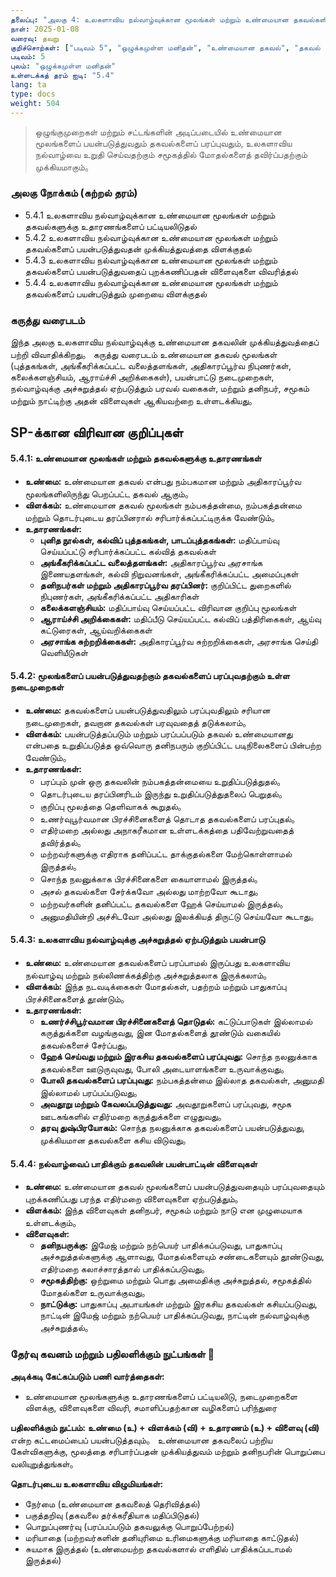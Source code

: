 ```yaml
---
தலைப்பு: "அலகு 4: உலகளாவிய நல்வாழ்வுக்கான மூலங்கள் மற்றும் உண்மையான தகவல்களின் பயன்பாடு மற்றும் பரவல்"
நாள்: 2025-01-08
வரைவு: தவறு
குறிச்சொற்கள்: ["படிவம் 5", "ஒழுக்கமுள்ள மனிதன்", "உண்மையான தகவல்", "தகவல் மூலங்கள்", "உலகளாவிய நல்வாழ்வு", "ஊடக எழுத்தறிவு"]
படிவம்: 5
புலம்: "ஒழுக்கமுள்ள மனிதன்"
உள்ளடக்கத் தரம் ஐடி: "5.4"
lang: ta
type: docs
weight: 504
---
```


> ஒழுங்குமுறைகள் மற்றும் சட்டங்களின் அடிப்படையில் உண்மையான மூலங்களைப் பயன்படுத்துவதும் தகவல்களைப் பரப்புவதும், உலகளாவிய நல்வாழ்வை உறுதி செய்வதற்கும் சமூகத்தில் மோதல்களைத் தவிர்ப்பதற்கும் முக்கியமாகும்。

### அலகு நோக்கம் (கற்றல் தரம்)

- 5.4.1 உலகளாவிய நல்வாழ்வுக்கான உண்மையான மூலங்கள் மற்றும் தகவல்களுக்கு உதாரணங்களைப் பட்டியலிடுதல்
- 5.4.2 உலகளாவிய நல்வாழ்வுக்கான உண்மையான மூலங்கள் மற்றும் தகவல்களைப் பயன்படுத்துவதன் முக்கியத்துவத்தை விளக்குதல்
- 5.4.3 உலகளாவிய நல்வாழ்வுக்கான உண்மையான மூலங்கள் மற்றும் தகவல்களைப் பயன்படுத்துவதைப் புறக்கணிப்பதன் விளைவுகளை விவரித்தல்
- 5.4.4 உலகளாவிய நல்வாழ்வுக்கான உண்மையான மூலங்கள் மற்றும் தகவல்களைப் பயன்படுத்தும் முறையை விளக்குதல்

### கருத்து வரைபடம்

இந்த அலகு உலகளாவிய நல்வாழ்வுக்கு உண்மையான தகவலின் முக்கியத்துவத்தைப் பற்றி விவாதிக்கிறது。 கருத்து வரைபடம் உண்மையான தகவல் மூலங்கள் (புத்தகங்கள், அங்கீகரிக்கப்பட்ட வலைத்தளங்கள், அதிகாரப்பூர்வ நிபுணர்கள், கலைக்களஞ்சியம், ஆராய்ச்சி அறிக்கைகள்), பயன்பாட்டு நடைமுறைகள், நல்வாழ்வுக்கு அச்சுறுத்தல் ஏற்படுத்தும் பரவல் வகைகள், மற்றும் தனிநபர், சமூகம் மற்றும் நாட்டிற்கு அதன் விளைவுகள் ஆகியவற்றை உள்ளடக்கியது。

## SP-க்கான விரிவான குறிப்புகள்

#### 5.4.1: உண்மையான மூலங்கள் மற்றும் தகவல்களுக்கு உதாரணங்கள்

- **உண்மை:** உண்மையான தகவல் என்பது நம்பகமான மற்றும் அதிகாரப்பூர்வ மூலங்களிலிருந்து பெறப்பட்ட தகவல் ஆகும்。
- **விளக்கம்:** உண்மையான தகவல் மூலங்கள் நம்பகத்தன்மை, நம்பகத்தன்மை மற்றும் தொடர்புடைய தரப்பினரால் சரிபார்க்கப்பட்டிருக்க வேண்டும்。
- **உதாரணங்கள்:**
  - **புனித நூல்கள், கல்விப் புத்தகங்கள், பாடப்புத்தகங்கள்:** மதிப்பாய்வு செய்யப்பட்டு சரிபார்க்கப்பட்ட கல்வித் தகவல்கள்
  - **அங்கீகரிக்கப்பட்ட வலைத்தளங்கள்:** அதிகாரப்பூர்வ அரசாங்க இணையதளங்கள், கல்வி நிறுவனங்கள், அங்கீகரிக்கப்பட்ட அமைப்புகள்
  - **தனிநபர்கள் மற்றும் அதிகாரப்பூர்வ தரப்பினர்:** குறிப்பிட்ட துறைகளில் நிபுணர்கள், அங்கீகரிக்கப்பட்ட அதிகாரிகள்
  - **கலைக்களஞ்சியம்:** மதிப்பாய்வு செய்யப்பட்ட விரிவான குறிப்பு மூலங்கள்
  - **ஆராய்ச்சி அறிக்கைகள்:** மதிப்பீடு செய்யப்பட்ட கல்விப் பத்திரிகைகள், ஆய்வு கட்டுரைகள், ஆய்வறிக்கைகள்
  - **அரசாங்க சுற்றறிக்கைகள்:** அதிகாரப்பூர்வ சுற்றறிக்கைகள், அரசாங்க செய்தி வெளியீடுகள்

#### 5.4.2: மூலங்களைப் பயன்படுத்துவதற்கும் தகவல்களைப் பரப்புவதற்கும் உள்ள நடைமுறைகள்

- **உண்மை:** தகவல்களைப் பயன்படுத்துவதிலும் பரப்புவதிலும் சரியான நடைமுறைகள், தவறான தகவல்கள் பரவுவதைத் தடுக்கலாம்。
- **விளக்கம்:** பயன்படுத்தப்படும் மற்றும் பரப்பப்படும் தகவல் உண்மையானது என்பதை உறுதிப்படுத்த ஒவ்வொரு தனிநபரும் குறிப்பிட்ட படிநிலைகளைப் பின்பற்ற வேண்டும்。
- **உதாரணங்கள்:**
  - பரப்பும் முன் ஒரு தகவலின் நம்பகத்தன்மையை உறுதிப்படுத்துதல்。
  - தொடர்புடைய தரப்பினரிடம் இருந்து உறுதிப்படுத்துதலைப் பெறுதல்。
  - குறிப்பு மூலத்தை தெளிவாகக் கூறுதல்。
  - உணர்வுபூர்வமான பிரச்சினைகளைத் தொடாத தகவல்களைப் பரப்புதல்。
  - எதிர்மறை அல்லது அநாகரீகமான உள்ளடக்கத்தை பதிவேற்றுவதைத் தவிர்த்தல்。
  - மற்றவர்களுக்கு எதிராக தனிப்பட்ட தாக்குதல்களை மேற்கொள்ளாமல் இருத்தல்。
  - சொந்த நலனுக்காக பிரச்சினைகளை கையாளாமல் இருத்தல்。
  - அசல் தகவல்களை சேர்க்கவோ அல்லது மாற்றவோ கூடாது。
  - மற்றவர்களின் தனிப்பட்ட தகவல்களை ஹேக் செய்யாமல் இருத்தல்。
  - அனுமதியின்றி அச்சிடவோ அல்லது இலக்கியத் திருட்டு செய்யவோ கூடாது。

#### 5.4.3: உலகளாவிய நல்வாழ்வுக்கு அச்சுறுத்தல் ஏற்படுத்தும் பயன்பாடு

- **உண்மை:** உண்மையான தகவல்களைப் பரப்பாமல் இருப்பது உலகளாவிய நல்வாழ்வு மற்றும் நல்லிணக்கத்திற்கு அச்சுறுத்தலாக இருக்கலாம்。
- **விளக்கம்:** இந்த நடவடிக்கைகள் மோதல்கள், பதற்றம் மற்றும் பாதுகாப்பு பிரச்சினைகளைத் தூண்டும்。
- **உதாரணங்கள்:**
  - **உணர்ச்சிபூர்வமான பிரச்சினைகளைத் தொடுதல்:** கட்டுப்பாடுகள் இல்லாமல் கருத்துக்களை வழங்குவது, இன மோதல்களைத் தூண்டும் வகையில் தகவல்களைச் சேர்ப்பது。
  - **ஹேக் செய்வது மற்றும் இரகசிய தகவல்களைப் பரப்புவது:** சொந்த நலனுக்காக தகவல்களை ஊடுருவுவது, போலி அடையாளங்களை உருவாக்குவது。
  - **போலி தகவல்களைப் பரப்புவது:** நம்பகத்தன்மை இல்லாத தகவல்கள், அனுமதி இல்லாமல் பரப்பப்படுவது。
  - **அவதூறு மற்றும் கேவலப்படுத்துவது:** அவதூறுகளைப் பரப்புவது, சமூக ஊடகங்களில் எதிர்மறை கருத்துக்களை எழுதுவது。
  - **தரவு துஷ்பிரயோகம்:** சொந்த நலனுக்காக தகவல்களைப் பயன்படுத்துவது, முக்கியமான தகவல்களை கசிய விடுவது。

#### 5.4.4: நல்வாழ்வைப் பாதிக்கும் தகவலின் பயன்பாட்டின் விளைவுகள்

- **உண்மை:** உண்மையான தகவல் மூலங்களைப் பயன்படுத்துவதையும் பரப்புவதையும் புறக்கணிப்பது பரந்த எதிர்மறை விளைவுகளை ஏற்படுத்தும்。
- **விளக்கம்:** இந்த விளைவுகள் தனிநபர், சமூகம் மற்றும் நாடு என முழுமையாக உள்ளடக்கும்。
- **விளைவுகள்:**
  - **தனிநபருக்கு:** இமேஜ் மற்றும் நற்பெயர் பாதிக்கப்படுவது, பாதுகாப்பு அச்சுறுத்தல்களுக்கு ஆளாவது, மோதல்களையும் சண்டைகளையும் தூண்டுவது, எதிர்மறை கலாச்சாரத்தால் பாதிக்கப்படுவது。
  - **சமூகத்திற்கு:** ஒற்றுமை மற்றும் பொது அமைதிக்கு அச்சுறுத்தல், சமூகத்தில் மோதல்களை உருவாக்குவது。
  - **நாட்டுக்கு:** பாதுகாப்பு அபாயங்கள் மற்றும் இரகசிய தகவல்கள் கசியப்படுவது, நாட்டின் இமேஜ் மற்றும் நற்பெயர் பாதிக்கப்படுவது, நாட்டின் நல்வாழ்வுக்கு அச்சுறுத்தல்。

### தேர்வு கவனம் மற்றும் பதிலளிக்கும் நுட்பங்கள் 📝

**அடிக்கடி கேட்கப்படும் பணி வார்த்தைகள்:**
- உண்மையான மூலங்களுக்கு உதாரணங்களைப் பட்டியலிடு, நடைமுறைகளை விளக்கு, விளைவுகளை விவரி, சமாளிப்பதற்கான வழிகளைப் பரிந்துரை

**பதிலளிக்கும் நுட்பம்:**
**உண்மை (உ) + விளக்கம் (வி) + உதாரணம் (உ) + விளைவு (வி)** என்ற கட்டமைப்பைப் பயன்படுத்தவும்。 உண்மையான தகவலைப் பற்றிய கேள்விகளுக்கு, மூலத்தை சரிபார்ப்பதன் முக்கியத்துவம் மற்றும் தனிநபரின் பொறுப்பை வலியுறுத்துங்கள்。

**தொடர்புடைய உலகளாவிய விழுமியங்கள்:**
- நேர்மை (உண்மையான தகவலைத் தெரிவித்தல்)
- பகுத்தறிவு (தகவலை தர்க்கரீதியாக மதிப்பிடுதல்)
- பொறுப்புணர்வு (பரப்பப்படும் தகவலுக்கு பொறுப்பேற்றல்)
- மரியாதை (மற்றவர்களின் தனியுரிமை உரிமைகளுக்கு மரியாதை காட்டுதல்)
- சுயமாக இருத்தல் (உண்மையற்ற தகவல்களால் எளிதில் பாதிக்கப்படாமல் இருத்தல்)